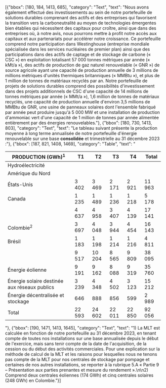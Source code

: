 [{"bbox": [180, 184, 1413, 685], "category": "Text", "text": "Nous avons également effectué des investissements au sein de notre portefeuille de solutions durables comprenant des actifs et des entreprises qui favorisent la transition vers la carboneutralité au moyen de technologies émergentes bien établies qui nécessitent des capitaux pour croître, ainsi que dans des entreprises où, à notre avis, nous pourrons mettre à profit notre accès aux capitaux et aux partenariats pour accélérer notre croissance. Ce portefeuille comprend notre participation dans Westinghouse (entreprise mondiale spécialisée dans les services nucléaires de premier plan) ainsi que des participations dans des actifs de captage et de stockage de carbone (« CSC ») en exploitation totalisant 57 000 tonnes métriques par année (« kMt/a »), des actifs de production de gaz naturel renouvelable (« GNR ») de source agricole ayant une capacité de production annuelle de 3 millions de millions métriques d'unités thermiques britanniques (« MMBtu »), et plus de 1 million de tonnes de matériaux recyclés par an. Notre portefeuille de projets de solutions durables comprend des possibilités d'investissement dans des projets additionnels de CSC d'une capacité de 14 millions de tonnes métriques par année (« MMt/a »), 1,6 million de tonnes de matériaux recyclés, une capacité de production annuelle d'environ 3,5 millions de MMBtu de GNR, une usine de panneaux solaires dont l'ensemble fabriqué par année peut produire jusqu'à 5 000 MW et une installation de production d'ammoniac vert d'une capacité de 1 million de tonnes par année alimentée entièrement par des énergies renouvelables."}, {"bbox": [180, 730, 1413, 803], "category": "Text", "text": "Le tableau suivant présente la production moyenne à long terme annualisée de notre portefeuille d'énergie renouvelable sur une base **consolidée** et trimestrielle au 31 décembre 2023 :"}, {"bbox": [187, 821, 1408, 1469], "category": "Table", "text": "<table><thead><tr><th>PRODUCTION (GWh)<sup>1</sup></th><th>T1</th><th>T2</th><th>T3</th><th>T4</th><th>Total</th></tr></thead><tbody><tr><td>Hydroélectricité</td><td></td><td></td><td></td><td></td><td></td></tr><tr><td>Amérique du Nord</td><td></td><td></td><td></td><td></td><td></td></tr><tr><td>États-Unis</td><td>3 402</td><td>3 469</td><td>2 171</td><td>2 921</td><td>11 963</td></tr><tr><td>Canada</td><td>1 235</td><td>1 489</td><td>1 236</td><td>1 218</td><td>5 178</td></tr><tr><td></td><td>4 637</td><td>4 958</td><td>3 407</td><td>4 139</td><td>17 141</td></tr><tr><td>Colombie<sup>2</sup></td><td>3 697</td><td>4 048</td><td>3 944</td><td>4 454</td><td>16 143</td></tr><tr><td>Brésil</td><td>1 183</td><td>1 198</td><td>1 214</td><td>1 216</td><td>4 811</td></tr><tr><td></td><td>9 517</td><td>10 204</td><td>8 565</td><td>9 809</td><td>38 095</td></tr><tr><td>Énergie éolienne</td><td>9 191</td><td>9 162</td><td>8 088</td><td>9 319</td><td>35 760</td></tr><tr><td>Énergie solaire destinée aux réseaux publics</td><td>3 239</td><td>4 348</td><td>4 502</td><td>3 123</td><td>15 212</td></tr><tr><td>Énergie décentralisée et stockage</td><td>646</td><td>888</td><td>856</td><td>599</td><td>2 989</td></tr><tr><td>Total</td><td>22 593</td><td>24 602</td><td>22 011</td><td>22 850</td><td>92 056</td></tr></tbody></table>"}, {"bbox": [190, 1471, 1413, 1645], "category": "Text", "text": "1) La MLT est calculée en fonction de notre portefeuille au 31 décembre 2023, en tenant compte de toutes nos installations sur une base annualisée depuis le début de l'exercice, mais sans tenir compte de la date de l'acquisition, de la cession ou du début des activités commerciales. Pour une explication sur la méthode de calcul de la MLT et les raisons pour lesquelles nous ne tenons pas compte de la MLT pour nos centrales de stockage par pompage et certaines de nos autres installations, se reporter à la rubrique 5.A « Partie 9 – Présentation aux parties prenantes et mesure du rendement ».\n\n2) Comprend deux centrales éoliennes (174 GWh) et cinq centrales solaires (248 GWh) en Colombie."}]